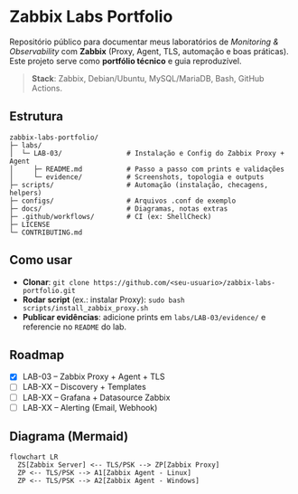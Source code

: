 # Zabbix Labs Portfolio

Repositório público para documentar meus laboratórios de *Monitoring & Observability* com **Zabbix** (Proxy, Agent, TLS, automação e boas práticas).  
Este projeto serve como **portfólio técnico** e guia reproduzível.

> **Stack**: Zabbix, Debian/Ubuntu, MySQL/MariaDB, Bash, GitHub Actions.

## Estrutura
```
zabbix-labs-portfolio/
├─ labs/
│  └─ LAB-03/                # Instalação e Config do Zabbix Proxy + Agent
│     ├─ README.md           # Passo a passo com prints e validações
│     └─ evidence/           # Screenshots, topologia e outputs
├─ scripts/                  # Automação (instalação, checagens, helpers)
├─ configs/                  # Arquivos .conf de exemplo
├─ docs/                     # Diagramas, notas extras
├─ .github/workflows/        # CI (ex: ShellCheck)
├─ LICENSE
└─ CONTRIBUTING.md
```
## Como usar
- **Clonar**: `git clone https://github.com/<seu-usuario>/zabbix-labs-portfolio.git`
- **Rodar script** (ex.: instalar Proxy): `sudo bash scripts/install_zabbix_proxy.sh`
- **Publicar evidências**: adicione prints em `labs/LAB-03/evidence/` e referencie no `README` do lab.

## Roadmap
- [x] LAB-03 – Zabbix Proxy + Agent + TLS
- [ ] LAB-XX – Discovery + Templates
- [ ] LAB-XX – Grafana + Datasource Zabbix
- [ ] LAB-XX – Alerting (Email, Webhook)

## Diagrama (Mermaid)
```mermaid
flowchart LR
  ZS[Zabbix Server] <-- TLS/PSK --> ZP[Zabbix Proxy]
  ZP <-- TLS/PSK --> A1[Zabbix Agent - Linux]
  ZP <-- TLS/PSK --> A2[Zabbix Agent - Windows]
```
